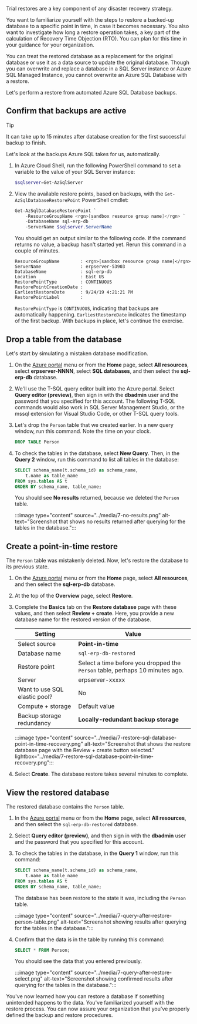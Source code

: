 Trial restores are a key component of any disaster recovery strategy.

You want to familiarize yourself with the steps to restore a backed-up database to a specific point in time, in case it becomes necessary. You also want to investigate how long a restore operation takes, a key part of the calculation of Recovery Time Objection (RTO). You can plan for this time in your guidance for your organization.

You can treat the restored database as a replacement for the original database or use it as a data source to update the original database. Though you can overwrite and replace a database in a SQL Server instance or Azure SQL Managed Instance, you cannot overwrite an Azure SQL Database with a restore.

Let's perform a restore from automated Azure SQL Database backups.

## Confirm that backups are active

> [!TIP]
> It can take up to 15 minutes after database creation for the first successful backup to finish. 

Let's look at the backups Azure SQL takes for us, automatically.

1. In Azure Cloud Shell, run the following PowerShell command to set a variable to the value of your SQL Server instance:

    ```powershell
    $sqlserver=Get-AzSqlServer
    ```

1. View the available restore points, based on backups, with the `Get-AzSqlDatabaseRestorePoint` PowerShell cmdlet:

    ```powershell
    Get-AzSqlDatabaseRestorePoint `
        -ResourceGroupName <rgn>[sandbox resource group name]</rgn> `
        -DatabaseName sql-erp-db `
        -ServerName $sqlserver.ServerName
    ```

    You should get an output similar to the following code. If the command returns no value, a backup hasn't started yet. Rerun this command in a couple of minutes.

    ```output
    ResourceGroupName        : <rgn>[sandbox resource group name]</rgn>
    ServerName               : erpserver-53903
    DatabaseName             : sql-erp-db
    Location                 : East US
    RestorePointType         : CONTINUOUS
    RestorePointCreationDate :
    EarliestRestoreDate      : 9/24/19 4:21:21 PM
    RestorePointLabel        :
    ```

    `RestorePointType` is `CONTINUOUS`, indicating that backups are automatically happening. `EarliestRestoreDate` indicates the timestamp of the first backup. With backups in place, let's continue the exercise.

## Drop a table from the database

Let's start by simulating a mistaken database modification.

1. On the [Azure portal](https://portal.azure.com/learn.docs.microsoft.com?azure-portal=true) menu or from the **Home** page, select **All resources**, select **erpserver-NNNN**, select **SQL databases**, and then select the **sql-erp-db** database. 

1. We'll use the T-SQL query editor built into the Azure portal. Select **Query editor (preview)**, then sign in with the **dbadmin** user and the password that you specified for this account. The following T-SQL commands would also work in SQL Server Management Studio, or the mssql extension for Visual Studio Code, or other T-SQL query tools.

1. Let's drop the `Person` table that we created earlier. In a new query window, run this command. Note the time on your clock.

    ```sql
    DROP TABLE Person
    ```

1. To check the tables in the database, select **New Query**. Then, in the **Query 2** window, run this command to list all tables in the database:

    ```sql
    SELECT schema_name(t.schema_id) as schema_name,
        t.name as table_name
    FROM sys.tables AS t
    ORDER BY schema_name, table_name;
    ```

    You should see **No results** returned, because we deleted the `Person` table.

    :::image type="content" source="../media/7-no-results.png" alt-text="Screenshot that shows no results returned after querying for the tables in the database.":::

## Create a point-in-time restore

The `Person` table was mistakenly deleted. Now, let's restore the database to its previous state.

1. On the [Azure portal](https://portal.azure.com/learn.docs.microsoft.com?azure-portal=true) menu or from the **Home** page, select **All resources**, and then select the **sql-erp-db** database.

1. At the top of the **Overview** page, select **Restore**.

1. Complete the **Basics** tab on the **Restore database** page with these values, and then select **Review + create**. Here, you provide a new database name for the restored version of the database. 

    | Setting | Value |
    | --- | --- |
    | Select source | **Point-in-time** |
    | Database name | `sql-erp-db-restored` |
    | Restore point | Select a time before you dropped the `Person` table, perhaps 10 minutes ago. |
    | Server | erpserver-xxxxx |
    | Want to use SQL elastic pool? | No |
    | Compute + storage | Default value |
    | Backup storage redundancy | **Locally-redundant backup storage** |

    :::image type="content" source="../media/7-restore-sql-database-point-in-time-recovery.png" alt-text="Screenshot that shows the restore database page with the Review + create button selected." lightbox="../media/7-restore-sql-database-point-in-time-recovery.png":::

1. Select **Create**. The database restore takes several minutes to complete.

## View the restored database

The restored database contains the `Person` table.

1. In the [Azure portal](https://portal.azure.com/learn.docs.microsoft.com?azure-portal=true) menu or from the **Home** page, select **All resources**, and then select the `sql-erp-db-restored` database.

1. Select **Query editor (preview)**, and then sign in with the **dbadmin** user and the password that you specified for this account.

1. To check the tables in the database, in the **Query 1** window, run this command:

    ```sql
    SELECT schema_name(t.schema_id) as schema_name,
        t.name as table_name
    FROM sys.tables AS t
    ORDER BY schema_name, table_name;
    ```

    The database has been restore to the state it was, including the `Person` table.

    :::image type="content" source="../media/7-query-after-restore-person-table.png" alt-text="Screenshot showing results after querying for the tables in the database.":::

1. Confirm that the data is in the table by running this command:

    ```sql
    SELECT * FROM Person;
    ```

    You should see the data that you entered previously.

    :::image type="content" source="../media/7-query-after-restore-select.png" alt-text="Screenshot showing confirmed results after querying for the tables in the database.":::

You've now learned how you can restore a database if something unintended happens to the data. You've familiarized yourself with the restore process. You can now assure your organization that you've properly defined the backup and restore procedures.
